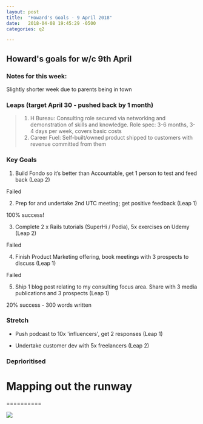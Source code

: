 ```yaml
---
layout: post
title:  "Howard's Goals - 9 April 2018"
date:   2018-04-08 19:45:29 -0500
categories: q2

---
```


## Howard's goals for w/c 9th April
  
  
### Notes for this week:
Slightly shorter week due to parents being in town


### Leaps (target April 30 - pushed back by 1 month)
> 1. H Bureau: Consulting role secured via networking and demonstration of skills and knowledge. Role spec: 3-6 months, 3-4 days per week, covers basic costs
> 2. Career Fuel: Self-built/owned product shipped to customers with revenue committed from them


  
### Key Goals


1. Build Fondo so it’s better than Accountable, get 1 person to test and feed back (Leap 2)

Failed


2. Prep for and undertake 2nd UTC meeting; get positive feedback (Leap 1)

100% success!


3. Complete 2 x Rails tutorials (SuperHi / Podia), 5x exercises on Udemy (Leap 2)

Failed


4. Finish Product Marketing offering, book meetings with 3 prospects to discuss (Leap 1)

Failed


5. Ship 1 blog post relating to my consulting focus area. Share with 3 media publications and 3 prospects (Leap 1)

20% success - 300 words written



### Stretch

- Push podcast to 10x 'influencers', get 2 responses (Leap 1)

- Undertake customer dev with 5x freelancers (Leap 2)



### Deprioritised




# Mapping out the runway
==========

![](https://media.giphy.com/media/ZbAN186nnIaxG/giphy.gif)
